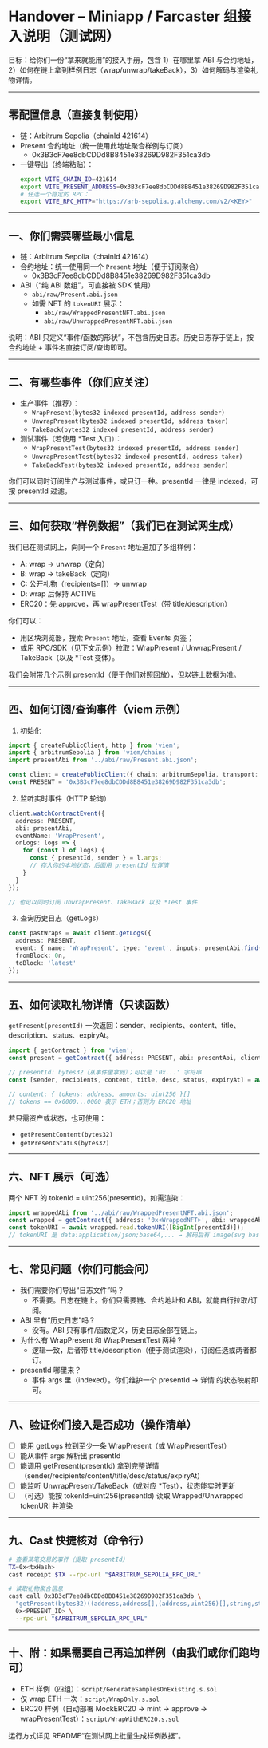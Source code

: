 # Handover – Miniapp / Farcaster 组接入说明（测试网）

目标：给你们一份“拿来就能用”的接入手册，包含 1）在哪里拿 ABI 与合约地址，2）如何在链上拿到样例日志（wrap/unwrap/takeBack），3）如何解码与渲染礼物详情。

---

## 零配置信息（直接复制使用）
- 链：Arbitrum Sepolia（chainId 421614）
- Present 合约地址（统一使用此地址聚合样例与订阅）
  - 0x3B3cF7ee8dbCDDd8B8451e38269D982F351ca3db
- 一键导出（终端粘贴）：
  ```bash
  export VITE_CHAIN_ID=421614
  export VITE_PRESENT_ADDRESS=0x3B3cF7ee8dbCDDd8B8451e38269D982F351ca3db
  # 任选一个稳定的 RPC：
  export VITE_RPC_HTTP="https://arb-sepolia.g.alchemy.com/v2/<KEY>"
  ```

---

## 一、你们需要哪些最小信息
- 链：Arbitrum Sepolia（chainId 421614）
- 合约地址：统一使用同一个 `Present` 地址（便于订阅聚合）
  - 0x3B3cF7ee8dbCDDd8B8451e38269D982F351ca3db
- ABI（“纯 ABI 数组”，可直接被 SDK 使用）
  - `abi/raw/Present.abi.json`
  - 如需 NFT 的 `tokenURI` 展示：
    - `abi/raw/WrappedPresentNFT.abi.json`
    - `abi/raw/UnwrappedPresentNFT.abi.json`

说明：ABI 只定义“事件/函数的形状”，不包含历史日志。历史日志存于链上，按合约地址 + 事件名直接订阅/查询即可。

---

## 二、有哪些事件（你们应关注）
- 生产事件（推荐）：
  - `WrapPresent(bytes32 indexed presentId, address sender)`
  - `UnwrapPresent(bytes32 indexed presentId, address taker)`
  - `TakeBack(bytes32 indexed presentId, address sender)`
- 测试事件（若使用 *Test 入口）：
  - `WrapPresentTest(bytes32 indexed presentId, address sender)`
  - `UnwrapPresentTest(bytes32 indexed presentId, address taker)`
  - `TakeBackTest(bytes32 indexed presentId, address sender)`

你们可以同时订阅生产与测试事件，或只订一种。presentId 一律是 indexed，可按 presentId 过滤。

---

## 三、如何获取“样例数据”（我们已在测试网生成）
我们已在测试网上，向同一个 `Present` 地址追加了多组样例：
- A: wrap → unwrap（定向）
- B: wrap → takeBack（定向）
- C: 公开礼物（recipients=[]）→ unwrap
- D: wrap 后保持 ACTIVE
- ERC20：先 approve，再 wrapPresentTest（带 title/description）

你们可以：
- 用区块浏览器，搜索 `Present` 地址，查看 Events 页签；
- 或用 RPC/SDK（见下文示例）拉取：WrapPresent / UnwrapPresent / TakeBack（以及 *Test 变体）。

我们会附带几个示例 presentId（便于你们对照回放），但以链上数据为准。

---

## 四、如何订阅/查询事件（viem 示例）

1) 初始化
```ts
import { createPublicClient, http } from 'viem';
import { arbitrumSepolia } from 'viem/chains';
import presentAbi from '../abi/raw/Present.abi.json';

const client = createPublicClient({ chain: arbitrumSepolia, transport: http(process.env.VITE_RPC_HTTP) });
const PRESENT = '0x3B3cF7ee8dbCDDd8B8451e38269D982F351ca3db';
```

2) 监听实时事件（HTTP 轮询）
```ts
client.watchContractEvent({
  address: PRESENT,
  abi: presentAbi,
  eventName: 'WrapPresent',
  onLogs: logs => {
    for (const l of logs) {
      const { presentId, sender } = l.args;
      // 存入你的本地状态，后面用 presentId 拉详情
    }
  }
});

// 也可以同时订阅 UnwrapPresent、TakeBack 以及 *Test 事件
```

3) 查询历史日志（getLogs）
```ts
const pastWraps = await client.getLogs({
  address: PRESENT,
  event: { name: 'WrapPresent', type: 'event', inputs: presentAbi.find(e => e.name==='WrapPresent' && e.type==='event').inputs },
  fromBlock: 0n,
  toBlock: 'latest'
});
```

---

## 五、如何读取礼物详情（只读函数）

`getPresent(presentId)` 一次返回：sender、recipients、content、title、description、status、expiryAt。

```ts
import { getContract } from 'viem';
const present = getContract({ address: PRESENT, abi: presentAbi, client });

// presentId: bytes32（从事件里拿到）；可以是 '0x...' 字符串
const [sender, recipients, content, title, desc, status, expiryAt] = await present.read.getPresent([presentId]);

// content: { tokens: address, amounts: uint256 }[]
// tokens == 0x0000...0000 表示 ETH；否则为 ERC20 地址
```

若只需资产或状态，也可使用：
- `getPresentContent(bytes32)`
- `getPresentStatus(bytes32)`

---

## 六、NFT 展示（可选）

两个 NFT 的 tokenId = uint256(presentId)。如需渲染：
```ts
import wrappedAbi from '../abi/raw/WrappedPresentNFT.abi.json';
const wrapped = getContract({ address: '0x<WrappedNFT>', abi: wrappedAbi, client });
const tokenURI = await wrapped.read.tokenURI([BigInt(presentId)]);
// tokenURI 是 data:application/json;base64,... → 解码后有 image(svg base64)、attributes
```

---

## 七、常见问题（你们可能会问）
- 我们需要你们导出“日志文件”吗？
  - 不需要。日志在链上。你们只需要链、合约地址和 ABI，就能自行拉取/订阅。
- ABI 里有“历史日志”吗？
  - 没有。ABI 只有事件/函数定义，历史日志全部在链上。
- 为什么有 WrapPresent 和 WrapPresentTest 两种？
  - 逻辑一致，后者带 title/description（便于测试渲染），订阅任选或两者都订。
- presentId 哪里来？
  - 事件 args 里（indexed）。你们维护一个 presentId → 详情 的状态映射即可。

---

## 八、验证你们接入是否成功（操作清单）
- [ ] 能用 getLogs 拉到至少一条 WrapPresent（或 WrapPresentTest）
- [ ] 能从事件 args 解析出 presentId
- [ ] 能调用 getPresent(presentId) 拿到完整详情（sender/recipients/content/title/desc/status/expiryAt）
- [ ] 能监听 UnwrapPresent/TakeBack（或对应 *Test），状态能实时更新
- [ ] （可选）能按 tokenId=uint256(presentId) 读取 Wrapped/Unwrapped tokenURI 并渲染

---

## 九、Cast 快捷核对（命令行）
```bash
# 查看某笔交易的事件（提取 presentId）
TX=0x<txHash>
cast receipt $TX --rpc-url "$ARBITRUM_SEPOLIA_RPC_URL"

# 读取礼物聚合信息
cast call 0x3B3cF7ee8dbCDDd8B8451e38269D982F351ca3db \
  "getPresent(bytes32)((address,address[],(address,uint256)[],string,string,uint8,uint256))" \
  0x<PRESENT_ID> \
  --rpc-url "$ARBITRUM_SEPOLIA_RPC_URL"
```

---

## 十、附：如果需要自己再追加样例（由我们或你们跑均可）
- ETH 样例（四组）：`script/GenerateSamplesOnExisting.s.sol`
- 仅 wrap ETH 一次：`script/WrapOnly.s.sol`
- ERC20 样例（自动部署 MockERC20 → mint → approve → wrapPresentTest）：`script/WrapWithERC20.s.sol`

运行方式详见 README“在测试网上批量生成样例数据”。 